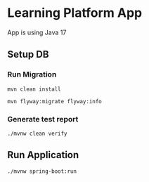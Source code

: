 # Learning Platform App 
App is using Java 17

## Setup DB

### Run Migration
`mvn clean install`

`mvn flyway:migrate flyway:info`

### Generate test report

`./mvnw clean verify`

## Run Application
 `./mvnw spring-boot:run`
